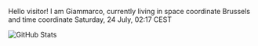 Hello visitor! I am Giammarco, currently living in space coordinate Brussels and time coordinate Saturday, 24 July, 02:17 CEST

![GitHub Stats](https://github-readme-stats.vercel.app/api?username=grcasanova)
